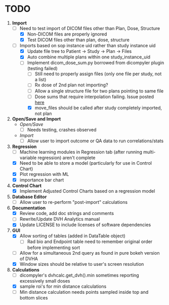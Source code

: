 # TODO

1. **Import**
    - [ ] Need to test import of DICOM files other than Plan, Dose, Structure
        - [X] Non-DICOM files are properly ignored
        - [X] Test DICOM files other than plan, dose, structure 
    - [ ] Imports based on sop instance uid rather than study instance uid
        - [X] Update file tree to Patient -> Study -> Plan -> Files
        - [X] Auto combine multiple plans within one study_instance_uid
        - [ ] Implement dicom_dose_sum.py borrowed from dicompyler plugin (testing failed)
            - [ ] Still need to properly assign files (only one file per study, not a list)
            - [ ] Rx dose of 2nd plan not importing?
            - [ ] Allow a single structure file for two plans pointing to same file
            - [ ] Dose sums that require interpolation failing. Issue posted [here](https://groups.google.com/forum/?utm_medium=email&utm_source=footer#!msg/dicompyler/qkU2CtYzgLg/EbaV5foXAgAJ)
            - [X] move_files should be called after study completely imported, not plan

2. **Open/Save and Import**
    * *Open/Save*
        - [ ] Needs testing, crashes observed
    * *Import*
        - [ ] Allow user to import outcome or QA data to run correlations/stats

3. **Regression**
    - [ ] Machine learning modules in Regression tab (after running multi-variable regression) aren't complete 
    - [X] Need to be able to store a model (particularly for use in Control Chart)
    - [X] Plot regression with ML
    - [X] importance bar chart

4. **Control Chart**
    - [X] Implement Adjusted Control Charts based on a regression model

5. **Database Editor**
    - [ ] Allow user to re-perform "post-import" calculations

6. **Documentation**
    - [X] Review code, add doc strings and comments
    - [ ] Rewrite/Update DVH Analytics manual
    - [X] Update LICENSE to include licenses of software dependencies

7. **GUI**
    - [X] Allow sorting of tables (added in DataTable object)
        - [ ] Rad bio and Endpoint table need to remember original order before implementing sort
    - [ ] Allow for a simultaneous 2nd query as found in pure bokeh version of DVHA
    - [X] Window sizes should be relative to user's screen resolution

8. **Calculations**
    - [ ] dicompyler's dvhcalc.get_dvh().min sometimes reporting excessively small doses
    - [x] sample roi's for min distance calculations
    - [ ] Min distance calculation needs points sampled inside top and bottom slices